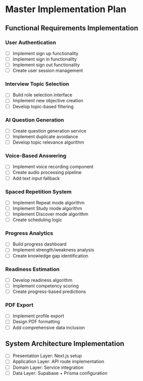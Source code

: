 # Master Implementation Plan

## Functional Requirements Implementation

### User Authentication
- [ ] Implement sign up functionality
- [ ] Implement sign in functionality
- [ ] Implement sign out functionality
- [ ] Create user session management

### Interview Topic Selection
- [ ] Build role selection interface
- [ ] Implement new objective creation
- [ ] Develop topic-based filtering

### AI Question Generation
- [ ] Create question generation service
- [ ] Implement duplicate avoidance
- [ ] Develop topic relevance algorithm

### Voice-Based Answering
- [ ] Implement voice recording component
- [ ] Create audio processing pipeline
- [ ] Add text input fallback

### Spaced Repetition System
- [ ] Implement Repeat mode algorithm
- [ ] Implement Study mode algorithm
- [ ] Implement Discover mode algorithm
- [ ] Create scheduling logic

### Progress Analytics
- [ ] Build progress dashboard
- [ ] Implement strength/weakness analysis
- [ ] Create knowledge gap identification

### Readiness Estimation
- [ ] Develop readiness algorithm
- [ ] Implement competency scoring
- [ ] Create progress-based predictions

### PDF Export
- [ ] Implement profile export
- [ ] Design PDF formatting
- [ ] Add comprehensive data inclusion

## System Architecture Implementation
- [ ] Presentation Layer: Next.js setup
- [ ] Application Layer: API route implementation
- [ ] Domain Layer: Service integration
- [ ] Data Layer: Supabase + Prisma configuration